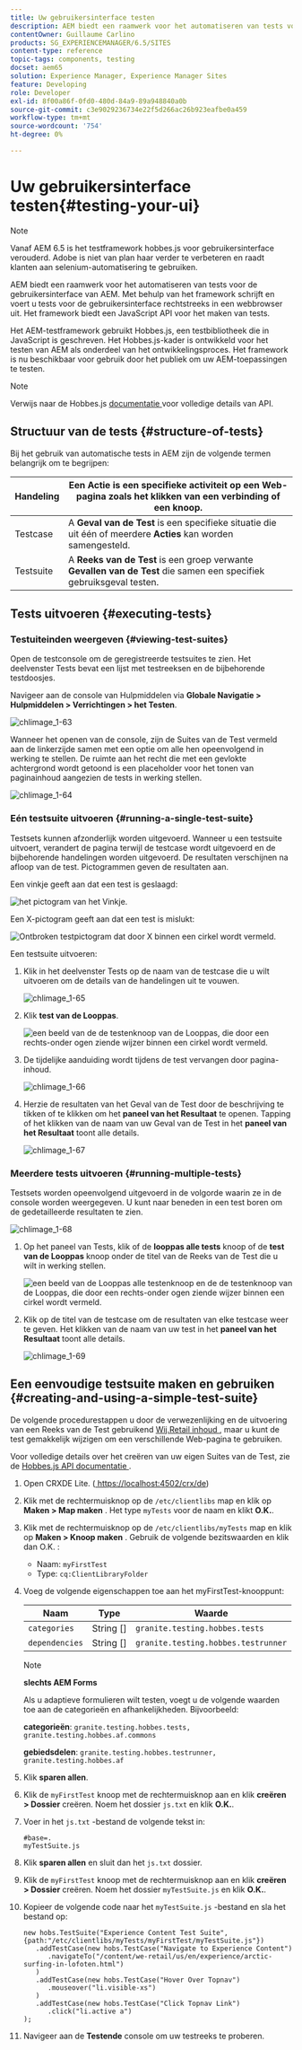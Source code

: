 ```yaml
---
title: Uw gebruikersinterface testen
description: AEM biedt een raamwerk voor het automatiseren van tests voor uw AEM-gebruikersinterface
contentOwner: Guillaume Carlino
products: SG_EXPERIENCEMANAGER/6.5/SITES
content-type: reference
topic-tags: components, testing
docset: aem65
solution: Experience Manager, Experience Manager Sites
feature: Developing
role: Developer
exl-id: 8f00a86f-0fd0-480d-84a9-89a948840a0b
source-git-commit: c3e9029236734e22f5d266ac26b923eafbe0a459
workflow-type: tm+mt
source-wordcount: '754'
ht-degree: 0%

---
```


# Uw gebruikersinterface testen{#testing-your-ui}

>[!NOTE]
>
>Vanaf AEM 6.5 is het testframework hobbes.js voor gebruikersinterface verouderd. Adobe is niet van plan haar verder te verbeteren en raadt klanten aan selenium-automatisering te gebruiken.
>

AEM biedt een raamwerk voor het automatiseren van tests voor de gebruikersinterface van AEM. Met behulp van het framework schrijft en voert u tests voor de gebruikersinterface rechtstreeks in een webbrowser uit. Het framework biedt een JavaScript API voor het maken van tests.

Het AEM-testframework gebruikt Hobbes.js, een testbibliotheek die in JavaScript is geschreven. Het Hobbes.js-kader is ontwikkeld voor het testen van AEM als onderdeel van het ontwikkelingsproces. Het framework is nu beschikbaar voor gebruik door het publiek om uw AEM-toepassingen te testen.

>[!NOTE]
>
>Verwijs naar de Hobbes.js [ documentatie ](https://developer.adobe.com/experience-manager/reference-materials/6-5/test-api/index.html) voor volledige details van API.

## Structuur van de tests {#structure-of-tests}

Bij het gebruik van automatische tests in AEM zijn de volgende termen belangrijk om te begrijpen:

| Handeling | Een **Actie** is een specifieke activiteit op een Web-pagina zoals het klikken van een verbinding of een knoop. |
|---|---|
| Testcase | A **Geval van de Test** is een specifieke situatie die uit één of meerdere **Acties** kan worden samengesteld. |
| Testsuite | A **Reeks van de Test** is een groep verwante **Gevallen van de Test** die samen een specifiek gebruiksgeval testen. |

## Tests uitvoeren {#executing-tests}

### Testuiteinden weergeven {#viewing-test-suites}

Open de testconsole om de geregistreerde testsuites te zien. Het deelvenster Tests bevat een lijst met testreeksen en de bijbehorende testdoosjes.

Navigeer aan de console van Hulpmiddelen via **Globale Navigatie > Hulpmiddelen > Verrichtingen > het Testen**.

![ chlimage_1-63 ](assets/chlimage_1-63.png)

Wanneer het openen van de console, zijn de Suites van de Test vermeld aan de linkerzijde samen met een optie om alle hen opeenvolgend in werking te stellen. De ruimte aan het recht die met een gevlokte achtergrond wordt getoond is een placeholder voor het tonen van paginainhoud aangezien de tests in werking stellen.

![ chlimage_1-64 ](assets/chlimage_1-64.png)

### Eén testsuite uitvoeren {#running-a-single-test-suite}

Testsets kunnen afzonderlijk worden uitgevoerd. Wanneer u een testsuite uitvoert, verandert de pagina terwijl de testcase wordt uitgevoerd en de bijbehorende handelingen worden uitgevoerd. De resultaten verschijnen na afloop van de test. Pictogrammen geven de resultaten aan.

Een vinkje geeft aan dat een test is geslaagd:

![ het pictogram van het Vinkje.](do-not-localize/chlimage_1-2.png)

Een X-pictogram geeft aan dat een test is mislukt:

![ Ontbroken testpictogram dat door X binnen een cirkel wordt vermeld.](do-not-localize/chlimage_1-3.png)

Een testsuite uitvoeren:

1. Klik in het deelvenster Tests op de naam van de testcase die u wilt uitvoeren om de details van de handelingen uit te vouwen.

   ![ chlimage_1-65 ](assets/chlimage_1-65.png)

1. Klik **test van de Looppas**.

   ![ een beeld van de de testenknoop van de Looppas, die door een rechts-onder ogen ziende wijzer binnen een cirkel wordt vermeld.](do-not-localize/chlimage_1-4.png)

1. De tijdelijke aanduiding wordt tijdens de test vervangen door pagina-inhoud.

   ![ chlimage_1-66 ](assets/chlimage_1-66.png)

1. Herzie de resultaten van het Geval van de Test door de beschrijving te tikken of te klikken om het **paneel van het Resultaat** te openen. Tapping of het klikken van de naam van uw Geval van de Test in het **paneel van het Resultaat** toont alle details.

   ![ chlimage_1-67 ](assets/chlimage_1-67.png)

### Meerdere tests uitvoeren {#running-multiple-tests}

Testsets worden opeenvolgend uitgevoerd in de volgorde waarin ze in de console worden weergegeven. U kunt naar beneden in een test boren om de gedetailleerde resultaten te zien.

![ chlimage_1-68 ](assets/chlimage_1-68.png)

1. Op het paneel van Tests, klik of de **looppas alle tests** knoop of de **test van de Looppas** knoop onder de titel van de Reeks van de Test die u wilt in werking stellen.

   ![ een beeld van de Looppas alle testenknoop en de de testenknoop van de Looppas, die door een rechts-onder ogen ziende wijzer binnen een cirkel wordt vermeld.](do-not-localize/chlimage_1-5.png)

1. Klik op de titel van de testcase om de resultaten van elke testcase weer te geven. Het klikken van de naam van uw test in het **paneel van het Resultaat** toont alle details.

   ![ chlimage_1-69 ](assets/chlimage_1-69.png)

## Een eenvoudige testsuite maken en gebruiken {#creating-and-using-a-simple-test-suite}

De volgende procedurestappen u door de verwezenlijking en de uitvoering van een Reeks van de Test gebruikend [ Wij.Retail inhoud ](/help/sites-developing/we-retail.md), maar u kunt de test gemakkelijk wijzigen om een verschillende Web-pagina te gebruiken.

Voor volledige details over het creëren van uw eigen Suites van de Test, zie de [ Hobbes.js API documentatie ](https://developer.adobe.com/experience-manager/reference-materials/6-5/test-api/index.html).

1. Open CRXDE Lite. ([ https://localhost:4502/crx/de](https://localhost:4502/crx/de))
1. Klik met de rechtermuisknop op de `/etc/clientlibs` map en klik op **Maken > Map maken** . Het type `myTests` voor de naam en klikt **O.K.**.
1. Klik met de rechtermuisknop op de `/etc/clientlibs/myTests` map en klik op **Maken > Knoop maken** . Gebruik de volgende bezitswaarden en klik dan O.K. **&#x200B;**:

   * Naam: `myFirstTest`
   * Type: `cq:ClientLibraryFolder`

1. Voeg de volgende eigenschappen toe aan het myFirstTest-knooppunt:

   | Naam | Type | Waarde |
   |---|---|---|
   | `categories` | String [] | `granite.testing.hobbes.tests` |
   | `dependencies` | String [] | `granite.testing.hobbes.testrunner` |

   >[!NOTE]
   >
   >**slechts AEM Forms**
   >
   >
   >Als u adaptieve formulieren wilt testen, voegt u de volgende waarden toe aan de categorieën en afhankelijkheden. Bijvoorbeeld:
   >
   >
   >**categorieën**: `granite.testing.hobbes.tests, granite.testing.hobbes.af.commons`
   >
   >
   >**gebiedsdelen**: `granite.testing.hobbes.testrunner, granite.testing.hobbes.af`

1. Klik **sparen allen**.
1. Klik de `myFirstTest` knoop met de rechtermuisknop aan en klik **creëren > Dossier** creëren. Noem het dossier `js.txt` en klik **O.K.**.
1. Voer in het `js.txt` -bestand de volgende tekst in:

   ```
   #base=.
   myTestSuite.js
   ```

1. Klik **sparen allen** en sluit dan het `js.txt` dossier.
1. Klik de `myFirstTest` knoop met de rechtermuisknop aan en klik **creëren > Dossier** creëren. Noem het dossier `myTestSuite.js` en klik **O.K.**.
1. Kopieer de volgende code naar het `myTestSuite.js` -bestand en sla het bestand op:

   ```
   new hobs.TestSuite("Experience Content Test Suite", {path:"/etc/clientlibs/myTests/myFirstTest/myTestSuite.js"})
      .addTestCase(new hobs.TestCase("Navigate to Experience Content")
         .navigateTo("/content/we-retail/us/en/experience/arctic-surfing-in-lofoten.html")
      )
      .addTestCase(new hobs.TestCase("Hover Over Topnav")
         .mouseover("li.visible-xs")
      )
      .addTestCase(new hobs.TestCase("Click Topnav Link")
         .click("li.active a")
   );
   ```

1. Navigeer aan de **Testende** console om uw testreeks te proberen.
